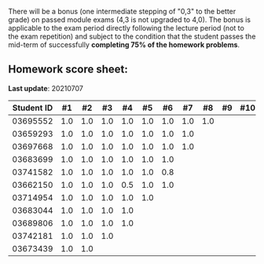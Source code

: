 There will be a bonus (one intermediate stepping of "0,3" to the better grade) on passed module exams (4,3 is not upgraded to 4,0). The bonus is applicable to the exam period directly following the lecture period (not to the exam repetition) and subject to the condition that the student passes the mid-term of successfully **completing 75% of the homework problems**.


## Homework score sheet:

**Last update**: 20210707

| Student ID | #1 | #2 | #3 | #4 | #5 | #6 | #7 | #8 | #9 |#10 |Sum |
| ---------- |:--:|:--:|:--:|:--:|:--:|:--:|:--:|:--:|:--:|:--:|:--:|
| 03695552   |1.0 |1.0 |1.0 |1.0 |1.0 |1.0 |1.0 |1.0 |    |    |8.0 |
| 03659293   |1.0 |1.0 |1.0 |1.0 |1.0 |1.0 |1.0 |    |    |    |7.0 |
| 03697668   |1.0 |1.0 |1.0 |1.0 |1.0 |1.0 |1.0 |    |    |    |7.0 |
| 03683699   |1.0 |1.0 |1.0 |1.0 |1.0 |1.0 |    |    |    |    |6.0 |
| 03741582   |1.0 |1.0 |1.0 |1.0 |1.0 |0.8 |    |    |    |    |5.8 |
| 03662150   |1.0 |1.0 |1.0 |0.5 |1.0 |1.0 |    |    |    |    |5.5 |
| 03714954   |1.0 |1.0 |1.0 |1.0 |1.0 |    |    |    |    |    |5.0 |
| 03683044   |1.0 |1.0 |1.0 |1.0 |    |    |    |    |    |    |4.0 |
| 03689806   |1.0 |1.0 |1.0 |1.0 |    |    |    |    |    |    |4.0 |
| 03742181   |1.0 |1.0 |1.0 |    |    |    |    |    |    |    |3.0 |
| 03673439   |1.0 |1.0 |    |    |    |    |    |    |    |    |2.0 |
